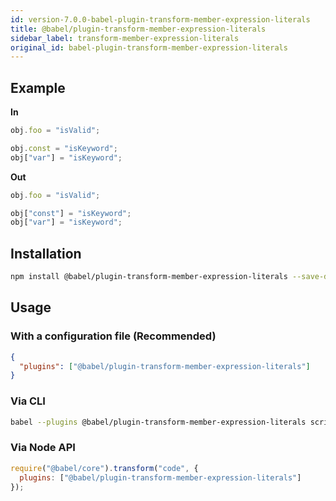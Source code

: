 ```yaml
---
id: version-7.0.0-babel-plugin-transform-member-expression-literals
title: @babel/plugin-transform-member-expression-literals
sidebar_label: transform-member-expression-literals
original_id: babel-plugin-transform-member-expression-literals
---
```


## Example

**In**

```javascript
obj.foo = "isValid";

obj.const = "isKeyword";
obj["var"] = "isKeyword";
```

**Out**

```javascript
obj.foo = "isValid";

obj["const"] = "isKeyword";
obj["var"] = "isKeyword";
```

## Installation

```sh
npm install @babel/plugin-transform-member-expression-literals --save-dev
```

## Usage

### With a configuration file (Recommended)

```json
{
  "plugins": ["@babel/plugin-transform-member-expression-literals"]
}
```

### Via CLI

```sh
babel --plugins @babel/plugin-transform-member-expression-literals script.js
```

### Via Node API

```javascript
require("@babel/core").transform("code", {
  plugins: ["@babel/plugin-transform-member-expression-literals"]
});
```

